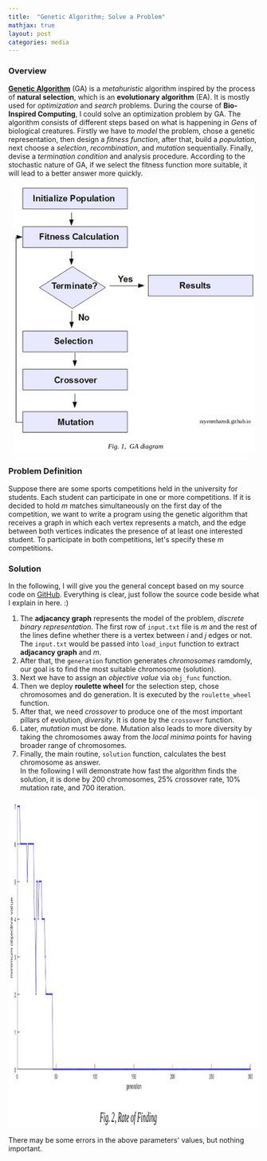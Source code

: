 ```yaml
---
title:  "Genetic Algorithm; Solve a Problem"
mathjax: true
layout: post
categories: media
---
```


### Overview

[__Genetic Algorithm__](https://en.wikipedia.org/wiki/Genetic_algorithm) (GA) is a _metahuristic_ algorithm inspired by the process of __natural selection__, which is an __evolutionary algorithm__ (EA). It is mostly used for _optimization_ and _search_ problems. During the course of __Bio-Inspired Computing__, I could solve an optimization problem by GA. The algorithm consists of different steps based on what is happening in _Gens_ of biological creatures. Firstly we have to _model_ the problem, chose a genetic representation, then design a _fitness function_, after that, build a _population_, next choose a _selection_, _recombination_, and _mutation_ sequentially. Finally, devise a _termination condition_ and analysis procedure. According to the stochastic nature of GA, if we select the fitness function more suitable, it will lead to a better answer more quickly.

<p style="text-align:center;">
  <img width="487" height="540" src="/img/genetic_algorithm/GA.png" alt="GA diagram">
</p>

### Problem Definition

Suppose there are some sports competitions held in the university for students. Each student can participate in one or more competitions. If it is decided to hold _m_ matches simultaneously on the first day of the competition, we want to write a program using the genetic algorithm that receives a graph in which each vertex represents a match, and the edge between both vertices indicates the presence of at least one interested student. To participate in both competitions, let's specify these _m_ competitions.

### Solution

In the following, I will give you the general concept based on my source code on [GitHub](https://github.com/Hamid-Manouchehri/genetic_algorithm_case_study). Everything is clear, just follow the source code beside what I explain in here. :) <br>
1. The __adjacancy graph__ represents the model of the problem, _discrete binary representation_. The first row of `input.txt` file is _m_ and the rest of the lines define whether there is a vertex between _i_ and _j_ edges or not. The `input.txt` would be passed into `load_input` function to extract __adjacancy graph__ and _m_. <br>
2. After that, the `generation` function generates _chromosomes_ ramdomly, our goal is to find the most suitable chromosome (solution). <br>
3. Next we have to assign an _objective value_ via `obj_func` function. <br>
4. Then we deploy __roulette wheel__ for the selection step, chose chromosomes and do generation. It is executed by the `roulette_wheel` function.
5. After that, we need _crossover_ to produce one of the most important pillars of evolution, _diversity_. It is done by the `crossover` function.
6. Later, _mutation_ must be done. Mutation also leads to more diversity by taking the chromosomes away from the _local minima_ points for having broader range of chromosomes. <br>
7. Finally, the main routine, `solution` function, calculates the best chromosome as answer. <br>
In the following I will demonstrate how fast the algorithm finds the solution, it is done by 200 chromosomes, 25% crossover rate, 10% mutation rate, and 700 iteration. 

<p style="text-align:center;">
  <img width="1145" height="659" src="/img/genetic_algorithm/result.png" alt="result">
</p>

There may be some errors in the above parameters' values, but nothing important.


